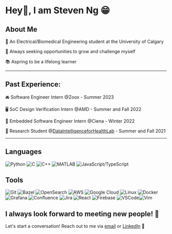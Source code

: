 # Hey👋, I am Steven Ng 😁

## About Me

🔋 An Electrical/Biomedical Engineering student at the University of Calgary

💪 Always seeking opportunities to grow and challenge myself

📚 Aspring to be a lifelong learner 

---

## Past Experience:

🚘 Software Engineer Intern @Zoox - Summer 2023

🖥️ SoC Design Verification Intern @AMD - Summer and Fall 2022

📶 Embedded Software Engineer Intern @Ciena - Winter 2022

🏢 Research Student @[DataIntelligenceforHealthLab](https://github.com/data-intelligence-for-health-lab) - Summer and Fall 2021

---

## Languages
![Python](https://img.shields.io/badge/Python-3776AB?style=for-the-badge&logo=python&logoColor=white)
![C](https://img.shields.io/badge/C-A8B9CC?style=for-the-badge&logo=c&logoColor=white)
![C++](https://img.shields.io/badge/C++-00599C?style=for-the-badge&logo=c%2B%2B&logoColor=white)
![MATLAB](https://img.shields.io/badge/MATLAB-0076A8?style=for-the-badge&logo=mathworks&logoColor=white)
![JavaScript/TypeScript](https://img.shields.io/badge/JavaScript/TypeScript-F7DF1E?style=for-the-badge&logo=javascript&logoColor=black)

## Tools
![Git](https://img.shields.io/badge/Git-F05032?style=for-the-badge&logo=git&logoColor=white)
![Bazel](https://img.shields.io/badge/Bazel-EC6E4C?style=for-the-badge&logo=bazel&logoColor=white)
![OpenSearch](https://img.shields.io/badge/OpenSearch-FF7A00?style=for-the-badge&logo=opensearch&logoColor=white)
![AWS](https://img.shields.io/badge/AWS-232F3E?style=for-the-badge&logo=amazon-aws&logoColor=white)
![Google Cloud](https://img.shields.io/badge/Google_Cloud-4285F4?style=for-the-badge&logo=google-cloud&logoColor=white)
![Linux](https://img.shields.io/badge/Linux-FCC624?style=for-the-badge&logo=linux&logoColor=black)
![Docker](https://img.shields.io/badge/Docker-2496ED?style=for-the-badge&logo=docker&logoColor=white)
![Grafana](https://img.shields.io/badge/Grafana-F46800?style=for-the-badge&logo=grafana&logoColor=white)
![Confluence](https://img.shields.io/badge/Confluence-172B4D?style=for-the-badge&logo=confluence&logoColor=white)
![Jira](https://img.shields.io/badge/Jira-0052CC?style=for-the-badge&logo=jira&logoColor=white)
![React](https://img.shields.io/badge/React-61DAFB?style=for-the-badge&logo=react&logoColor=black)
![Firebase](https://img.shields.io/badge/Firebase-FFCA28?style=for-the-badge&logo=firebase&logoColor=black)
![VSCode](https://img.shields.io/badge/Visual_Studio-0078d7?style=for-the-badge&logo=visual%20studio&logoColor=white)![Vim](https://img.shields.io/badge/Vim-019733?style=for-the-badge&logo=vim&logoColor=white)

## I always look forward to meeting new people! 👀
Let's start a conversation! Reach out to me via [email](mailto:szeyungng@gmail.com) or [LinkedIn](https://www.linkedin.com/in/sysng/) 🤗
